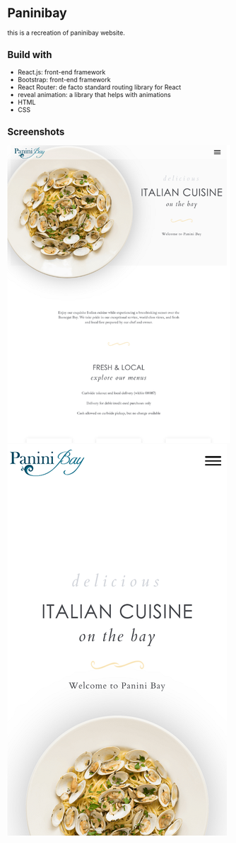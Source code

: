 # Paninibay 
this is a recreation of paninibay website. 

## Build with
* React.js: front-end framework
* Bootstrap: front-end framework
* React Router: de facto standard routing library for React
* reveal animation: a library that helps with animations
* HTML
* CSS


## Screenshots
![paninibay-desktop](./screenshots/paninibay-desktop.png?raw=true "Paninibay Desktop")
![paninibay-mobile](./screenshots/paninibay-mobile.png?raw=true "Paninibay Mobile")
